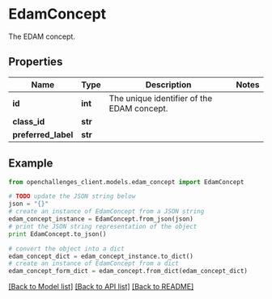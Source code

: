 # EdamConcept

The EDAM concept.

## Properties
Name | Type | Description | Notes
------------ | ------------- | ------------- | -------------
**id** | **int** | The unique identifier of the EDAM concept. | 
**class_id** | **str** |  | 
**preferred_label** | **str** |  | 

## Example

```python
from openchallenges_client.models.edam_concept import EdamConcept

# TODO update the JSON string below
json = "{}"
# create an instance of EdamConcept from a JSON string
edam_concept_instance = EdamConcept.from_json(json)
# print the JSON string representation of the object
print EdamConcept.to_json()

# convert the object into a dict
edam_concept_dict = edam_concept_instance.to_dict()
# create an instance of EdamConcept from a dict
edam_concept_form_dict = edam_concept.from_dict(edam_concept_dict)
```
[[Back to Model list]](../README.md#documentation-for-models) [[Back to API list]](../README.md#documentation-for-api-endpoints) [[Back to README]](../README.md)


